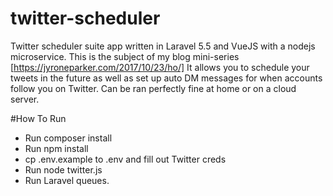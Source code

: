 # twitter-scheduler

Twitter scheduler suite app written in Laravel 5.5 and VueJS with a nodejs microservice. This is the subject of my blog mini-series [https://jyroneparker.com/2017/10/23/ho/]
It allows you to schedule your tweets in the future as well as set up auto DM messages for when accounts follow you on Twitter.
Can be ran perfectly fine at home or on a cloud server.

#How To Run
* Run composer install
* Run npm install
* cp .env.example to .env and fill out Twitter creds
* Run node twitter.js
* Run Laravel queues.
